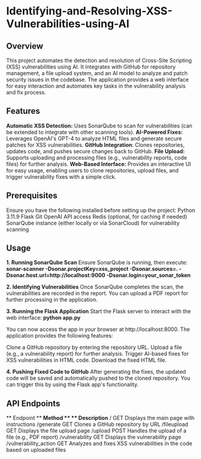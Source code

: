 # Identifying-and-Resolving-XSS-Vulnerabilities-using-AI

## Overview
This project automates the detection and resolution of Cross-Site Scripting (XSS) vulnerabilities using AI. It integrates with GitHub for repository management, a file upload system, and an AI model to analyze and patch security issues in the codebase. The application provides a web interface for easy interaction and automates key tasks in the vulnerability analysis and fix process.

## Features
**Automatic XSS Detection:** Uses SonarQube to scan for vulnerabilities (can be extended to integrate with other scanning tools).
**AI-Powered Fixes:** Leverages OpenAI's GPT-4 to analyze HTML files and generate secure patches for XSS vulnerabilities.
**GitHub Integration**: Clones repositories, updates code, and pushes secure changes back to GitHub.
**File Upload:** Supports uploading and processing files (e.g., vulnerability reports, code files) for further analysis.
**Web-Based Interface:** Provides an interactive UI for easy usage, enabling users to clone repositories, upload files, and trigger vulnerability fixes with a simple click.

## Prerequisites
Ensure you have the following installed before setting up the project:
Python 3.11.9
Flask
Git
OpenAI API access
Redis (optional, for caching if needed)
SonarQube instance (either locally or via SonarCloud) for vulnerability scanning



## Usage
**1. Running SonarQube Scan**
Ensure SonarQube is running, then execute:
**sonar-scanner -Dsonar.projectKey=xss_project -Dsonar.sources=. -Dsonar.host.url=http://localhost:9000 -Dsonar.login=your_sonar_token**

**2. Identifying Vulnerabilities**
Once SonarQube completes the scan, the vulnerabilities are recorded in the report. You can upload a PDF report for further processing in the application.

**3. Running the Flask Application**
Start the Flask server to interact with the web interface:
**python app.py**

You can now access the app in your browser at http://localhost:8000. The application provides the following features:

Clone a GitHub repository by entering the repository URL.
Upload a file (e.g., a vulnerability report) for further analysis.
Trigger AI-based fixes for XSS vulnerabilities in HTML code.
Download the fixed HTML file.

**4. Pushing Fixed Code to GitHub**
After generating the fixes, the updated code will be saved and automatically pushed to the cloned repository. You can trigger this by using the Flask app's functionality.

  
## API Endpoints
** Endpoint **       **Method	**	       ** Description**
   /	                   GET	     Displays the main page with instructions
   /generate	           GET	     Clones a GitHub repository by URL
   /fileupload	         GET	     Displays the file upload page
   /upload	            POST	     Handles the upload of a file (e.g., PDF report)
   /vulnerability	       GET	     Displays the vulnerability page
   /vulnerability_action GET	     Analyzes and fixes XSS vulnerabilities in the code based on uploaded files




